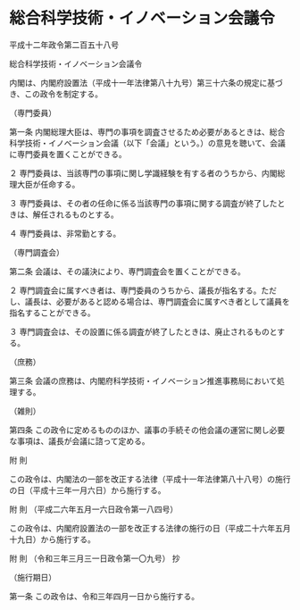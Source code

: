 # 総合科学技術・イノベーション会議令

平成十二年政令第二百五十八号

総合科学技術・イノベーション会議令

内閣は、内閣府設置法（平成十一年法律第八十九号）第三十六条の規定に基づき、この政令を制定する。

（専門委員）

第一条 内閣総理大臣は、専門の事項を調査させるため必要があるときは、総合科学技術・イノベーション会議（以下「会議」という。）の意見を聴いて、会議に専門委員を置くことができる。

２ 専門委員は、当該専門の事項に関し学識経験を有する者のうちから、内閣総理大臣が任命する。

３ 専門委員は、その者の任命に係る当該専門の事項に関する調査が終了したときは、解任されるものとする。

４ 専門委員は、非常勤とする。

（専門調査会）

第二条 会議は、その議決により、専門調査会を置くことができる。

２ 専門調査会に属すべき者は、専門委員のうちから、議長が指名する。ただし、議長は、必要があると認める場合は、専門調査会に属すべき者として議員を指名することができる。

３ 専門調査会は、その設置に係る調査が終了したときは、廃止されるものとする。

（庶務）

第三条 会議の庶務は、内閣府科学技術・イノベーション推進事務局において処理する。

（雑則）

第四条 この政令に定めるもののほか、議事の手続その他会議の運営に関し必要な事項は、議長が会議に諮って定める。

附 則

この政令は、内閣法の一部を改正する法律（平成十一年法律第八十八号）の施行の日（平成十三年一月六日）から施行する。

附 則 （平成二六年五月一六日政令第一八四号）

この政令は、内閣府設置法の一部を改正する法律の施行の日（平成二十六年五月十九日）から施行する。

附 則 （令和三年三月三一日政令第一〇九号） 抄

（施行期日）

第一条 この政令は、令和三年四月一日から施行する。
